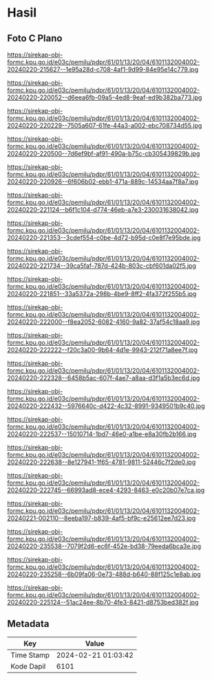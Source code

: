 # Hasil

## Foto C Plano

https://sirekap-obj-formc.kpu.go.id/e03c/pemilu/pdpr/61/01/13/20/04/6101132004002-20240220-215627--1e95a28d-c708-4af1-9d99-84e95e14c779.jpg

https://sirekap-obj-formc.kpu.go.id/e03c/pemilu/pdpr/61/01/13/20/04/6101132004002-20240220-220052--d6eea6fb-09a5-4ed8-9eaf-ed9b382ba773.jpg

https://sirekap-obj-formc.kpu.go.id/e03c/pemilu/pdpr/61/01/13/20/04/6101132004002-20240220-220229--7505a607-61fe-44a3-a002-ebc708734d55.jpg

https://sirekap-obj-formc.kpu.go.id/e03c/pemilu/pdpr/61/01/13/20/04/6101132004002-20240220-220500--7d6ef9bf-af91-490a-b75c-cb305439829b.jpg

https://sirekap-obj-formc.kpu.go.id/e03c/pemilu/pdpr/61/01/13/20/04/6101132004002-20240220-220926--6f606b02-ebb1-471a-889c-14534aa7f8a7.jpg

https://sirekap-obj-formc.kpu.go.id/e03c/pemilu/pdpr/61/01/13/20/04/6101132004002-20240220-221124--b6f1c104-d774-46eb-a7e3-230031638042.jpg

https://sirekap-obj-formc.kpu.go.id/e03c/pemilu/pdpr/61/01/13/20/04/6101132004002-20240220-221353--3cdef554-c0be-4d72-b95d-c0e8f7e95bde.jpg

https://sirekap-obj-formc.kpu.go.id/e03c/pemilu/pdpr/61/01/13/20/04/6101132004002-20240220-221734--39ca5faf-787d-424b-803c-cbf601da02f5.jpg

https://sirekap-obj-formc.kpu.go.id/e03c/pemilu/pdpr/61/01/13/20/04/6101132004002-20240220-221851--33a5372a-298b-4be9-8ff2-4fa372f255b5.jpg

https://sirekap-obj-formc.kpu.go.id/e03c/pemilu/pdpr/61/01/13/20/04/6101132004002-20240220-222000--f8ea2052-6082-4160-9a82-37af54c18aa9.jpg

https://sirekap-obj-formc.kpu.go.id/e03c/pemilu/pdpr/61/01/13/20/04/6101132004002-20240220-222222--f20c3a00-9b64-4d1e-9943-212f71a8ee7f.jpg

https://sirekap-obj-formc.kpu.go.id/e03c/pemilu/pdpr/61/01/13/20/04/6101132004002-20240220-222328--6458b5ac-607f-4ae7-a8aa-d3f1a5b3ec6d.jpg

https://sirekap-obj-formc.kpu.go.id/e03c/pemilu/pdpr/61/01/13/20/04/6101132004002-20240220-222432--5976640c-d422-4c32-8991-9349501b9c40.jpg

https://sirekap-obj-formc.kpu.go.id/e03c/pemilu/pdpr/61/01/13/20/04/6101132004002-20240220-222537--15010714-1bd7-46e0-a1be-e8a30fb2b166.jpg

https://sirekap-obj-formc.kpu.go.id/e03c/pemilu/pdpr/61/01/13/20/04/6101132004002-20240220-222638--8e127941-1f65-4781-9811-52446c7f2de0.jpg

https://sirekap-obj-formc.kpu.go.id/e03c/pemilu/pdpr/61/01/13/20/04/6101132004002-20240220-222745--66993ad8-ece4-4293-8463-e0c20b07e7ca.jpg

https://sirekap-obj-formc.kpu.go.id/e03c/pemilu/pdpr/61/01/13/20/04/6101132004002-20240221-002110--8eeba197-b839-4af5-bf9c-e25612ee7d23.jpg

https://sirekap-obj-formc.kpu.go.id/e03c/pemilu/pdpr/61/01/13/20/04/6101132004002-20240220-235538--7079f2d6-ec6f-452e-bd38-79eeda6bca3e.jpg

https://sirekap-obj-formc.kpu.go.id/e03c/pemilu/pdpr/61/01/13/20/04/6101132004002-20240220-235258--6b09fa06-0e73-488d-b640-88f125c1e8ab.jpg

https://sirekap-obj-formc.kpu.go.id/e03c/pemilu/pdpr/61/01/13/20/04/6101132004002-20240220-225124--51ac24ee-8b70-4fe3-8421-d8753bed382f.jpg


## Metadata

| Key        | Value               |
| ---------- | ------------------- |
| Time Stamp | 2024-02-21 01:03:42 |
| Kode Dapil | 6101                |



